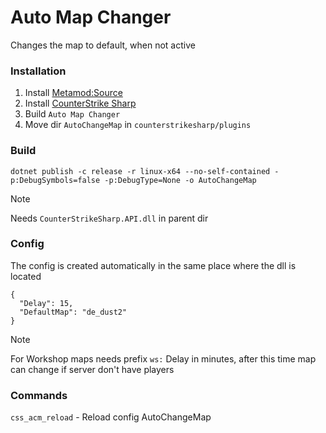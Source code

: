 # Auto Map Changer
Changes the map to default, when not active
### Installation
1. Install [Metamod:Source](https://www.sourcemm.net/downloads.php/?branch=master)
2. Install [CounterStrike Sharp](https://github.com/roflmuffin/CounterStrikeSharp) 
3. Build `Auto Map Changer`
4. Move dir `AutoChangeMap` in `counterstrikesharp/plugins`
### Build
```
dotnet publish -c release -r linux-x64 --no-self-contained -p:DebugSymbols=false -p:DebugType=None -o AutoChangeMap
```
> [!NOTE]
> Needs `CounterStrikeSharp.API.dll` in parent dir
### Config
The config is created automatically in the same place where the dll is located
```
{
  "Delay": 15,
  "DefaultMap": "de_dust2"
}
```
> [!NOTE]
> For Workshop maps needs prefix `ws:`
> Delay in minutes, after this time map can change if server don't have players
### Commands
`css_acm_reload` - Reload config AutoChangeMap